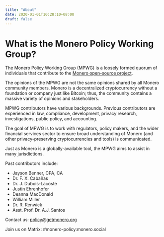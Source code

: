 ```yaml
---
title: "About"
date: 2020-01-01T10:28:10+08:00
draft: false
---
```


# What is the Monero Policy Working Group?

The Monero Policy Working Group (MPWG) is a loosely formed quorum of individuals that contribute to the [Monero open-source project](https://github.com/monero-project).

The opinions of the MPWG are not the same opinions shared by all Monero community members. Monero is a decentralized cryptocurrency without a foundation or company just like Bitcoin; thus, the community contains a massive variety of opinions and stakeholders.

MPWG contributors have various backgrounds. Previous contributors are experienced in law, compliance, development, privacy research, investigations, public policy, and accounting.

The goal of MPWG is to work with regulators, policy makers, and the wider financial services sector to ensure broad understanding of Monero (and other privacy-preserving cryptocurrencies and tools) is communicated.

Just as Monero is a globally-available tool, the MPWG aims to assist in many jurisdictions.

Past contributors include:

- Jayson Benner, CPA, CA
- Dr. F. X. Cabañas
- Dr. J. Dubois-Lacoste
- Justin Ehrenhofer
- Deanna MacDonald
- William Miller
- Dr. R. Renwick
- Asst. Prof. Dr. A.J. Santos

Contact us: policy@getmonero.org

Join us on Matrix: #monero-policy:monero.social
